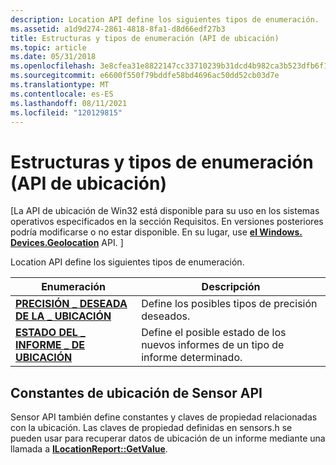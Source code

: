 ```yaml
---
description: Location API define los siguientes tipos de enumeración.
ms.assetid: a1d9d274-2861-4818-8fa1-d8d66edf27b3
title: Estructuras y tipos de enumeración (API de ubicación)
ms.topic: article
ms.date: 05/31/2018
ms.openlocfilehash: 3e8cfea31e8822147cc33710239b31dcd4b982ca3b523dfb6f118d1969af703c
ms.sourcegitcommit: e6600f550f79bddfe58bd4696ac50dd52cb03d7e
ms.translationtype: MT
ms.contentlocale: es-ES
ms.lasthandoff: 08/11/2021
ms.locfileid: "120129815"
---
```

# <a name="structures-and-enumeration-types-location-api"></a>Estructuras y tipos de enumeración (API de ubicación)

\[La API de ubicación de Win32 está disponible para su uso en los sistemas operativos especificados en la sección Requisitos. En versiones posteriores podría modificarse o no estar disponible. En su lugar, use [**el Windows. Devices.Geolocation**](/uwp/api/Windows.Devices.Geolocation) API. \]

Location API define los siguientes tipos de enumeración.



| Enumeración                                                                       | Descripción                                                          |
|-----------------------------------------------------------------------------------|----------------------------------------------------------------------|
| [**PRECISIÓN \_ DESEADA DE LA \_ UBICACIÓN**](/previous-versions/windows/desktop/legacy/dd756639(v=vs.85))                  | Define los posibles tipos de precisión deseados.                         |
| [**ESTADO DEL \_ INFORME \_ DE UBICACIÓN**](/windows/win32/api/locationapi/ne-locationapi-location_report_status) | Define el posible estado de los nuevos informes de un tipo de informe determinado. |



 

## <a name="location-constants-from-the-sensor-api"></a>Constantes de ubicación de Sensor API

Sensor API también define constantes y claves de propiedad relacionadas con la ubicación. Las claves de propiedad definidas en sensors.h se pueden usar para recuperar datos de ubicación de un informe mediante una llamada a [**ILocationReport::GetValue**](/windows/win32/api/locationapi/nf-locationapi-ilocationreport-getvalue).

 

 
